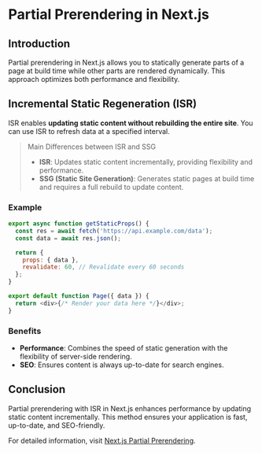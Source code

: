 # Partial Prerendering in Next.js

## Introduction

Partial prerendering in Next.js allows you to statically generate parts of a page at build time while other parts are rendered dynamically. This approach optimizes both performance and flexibility.

## Incremental Static Regeneration (ISR)

ISR enables **updating static content without rebuilding the entire site**. You can use ISR to refresh data at a specified interval.

> Main Differences between ISR and SSG
>
> * **ISR**: Updates static content incrementally, providing flexibility and performance.
> * **SSG (Static Site Generation)**: Generates static pages at build time and requires a full rebuild to update content.

### Example

```javascript
export async function getStaticProps() {
  const res = await fetch('https://api.example.com/data');
  const data = await res.json();

  return {
    props: { data },
    revalidate: 60, // Revalidate every 60 seconds
  };
}

export default function Page({ data }) {
  return <div>{/* Render your data here */}</div>;
}
```

### Benefits

- **Performance**: Combines the speed of static generation with the flexibility of server-side rendering.
- **SEO**: Ensures content is always up-to-date for search engines.

## Conclusion

Partial prerendering with ISR in Next.js enhances performance by updating static content incrementally. This method ensures your application is fast, up-to-date, and SEO-friendly.

For detailed information, visit [Next.js Partial Prerendering](https://nextjs.org/learn/dashboard-app/partial-prerendering).